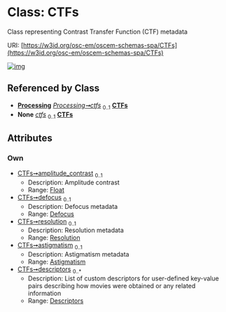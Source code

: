 
# Class: CTFs

Class representing Contrast Transfer Function (CTF) metadata

URI: [https://w3id.org/osc-em/oscem-schemas-spa/CTFs](https://w3id.org/osc-em/oscem-schemas-spa/CTFs)


[![img](https://yuml.me/diagram/nofunky;dir:TB/class/[Resolution],[Processing],[Descriptors],[Defocus],[Descriptors]<descriptors%200..*-++[CTFs&#124;amplitude_contrast:float%20%3F],[Astigmatism]<astigmatism%200..1-++[CTFs],[Resolution]<resolution%200..1-++[CTFs],[Defocus]<defocus%200..1-++[CTFs],[Processing]++-%20ctfs%200..1>[CTFs],[Processing]++-%20ctfs(i)%200..1>[CTFs],[Astigmatism])](https://yuml.me/diagram/nofunky;dir:TB/class/[Resolution],[Processing],[Descriptors],[Defocus],[Descriptors]<descriptors%200..*-++[CTFs&#124;amplitude_contrast:float%20%3F],[Astigmatism]<astigmatism%200..1-++[CTFs],[Resolution]<resolution%200..1-++[CTFs],[Defocus]<defocus%200..1-++[CTFs],[Processing]++-%20ctfs%200..1>[CTFs],[Processing]++-%20ctfs(i)%200..1>[CTFs],[Astigmatism])

## Referenced by Class

 *  **[Processing](Processing.md)** *[Processing➞ctfs](Processing_ctfs.md)*  <sub>0..1</sub>  **[CTFs](CTFs.md)**
 *  **None** *[ctfs](ctfs.md)*  <sub>0..1</sub>  **[CTFs](CTFs.md)**

## Attributes


### Own

 * [CTFs➞amplitude_contrast](CTFs_amplitude_contrast.md)  <sub>0..1</sub>
     * Description: Amplitude contrast
     * Range: [Float](types/Float.md)
 * [CTFs➞defocus](CTFs_defocus.md)  <sub>0..1</sub>
     * Description: Defocus metadata
     * Range: [Defocus](Defocus.md)
 * [CTFs➞resolution](CTFs_resolution.md)  <sub>0..1</sub>
     * Description: Resolution metadata
     * Range: [Resolution](Resolution.md)
 * [CTFs➞astigmatism](CTFs_astigmatism.md)  <sub>0..1</sub>
     * Description: Astigmatism metadata
     * Range: [Astigmatism](Astigmatism.md)
 * [CTFs➞descriptors](CTFs_descriptors.md)  <sub>0..\*</sub>
     * Description: List of custom descriptors for user-defined key-value pairs describing how movies were obtained or any related information
     * Range: [Descriptors](Descriptors.md)
